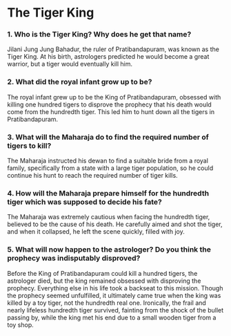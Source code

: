 # The Tiger King 
### 1. Who is the Tiger King? Why does he get that name? 
Jilani Jung Jung Bahadur, the ruler of Pratibandapuram, was known as the Tiger King. At his birth, astrologers predicted he would become a great warrior, but a tiger would eventually kill him.

### 2. What did the royal infant grow up to be? 
The royal infant grew up to be the King of Pratibandapuram, obsessed with killing one hundred tigers to disprove the prophecy that his death would come from the hundredth tiger. This led him to hunt down all the tigers in Pratibandapuram.

### 3. What will the Maharaja do to find the required number of tigers to kill? 
The Maharaja instructed his dewan to find a suitable bride from a royal family, specifically from a state with a large tiger population, so he could continue his hunt to reach the required number of tiger kills.

### 4. How will the Maharaja prepare himself for the hundredth tiger which was supposed to decide his fate?  
The Maharaja was extremely cautious when facing the hundredth tiger, believed to be the cause of his death. He carefully aimed and shot the tiger, and when it collapsed, he left the scene quickly, filled with joy.

### 5. What will now happen to the astrologer? Do you think the prophecy was indisputably disproved? 
Before the King of Pratibandapuram could kill a hundred tigers, the astrologer died, but the king remained obsessed with disproving the prophecy. Everything else in his life took a backseat to this mission. Though the prophecy seemed unfulfilled, it ultimately came true when the king was killed by a toy tiger, not the hundredth real one. Ironically, the frail and nearly lifeless hundredth tiger survived, fainting from the shock of the bullet passing by, while the king met his end due to a small wooden tiger from a toy shop.

